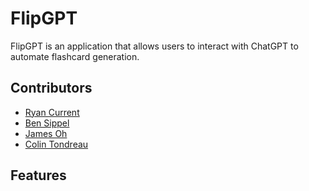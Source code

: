 # FlipGPT
FlipGPT is an application that allows users to interact with ChatGPT to automate flashcard generation. 

## Contributors
- [Ryan Current](https://github.com/Ryan-Current)
- [Ben Sippel](https://github.com/brs6412) 
- [James Oh](https://github.com/jamesoh3928) 
- [Colin Tondreau](https://github.com/CTB333)

## Features 

